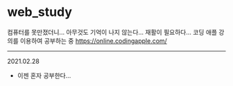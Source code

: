 # web_study
컴퓨터를 못만졌더니... 아무것도 기억이 나지 않는다... 재활이 필요하다...
코딩 애플 강의를 이용하여 공부하는 중 https://online.codingapple.com/

---
2021.02.28
+ 이젠 혼자 공부한다...